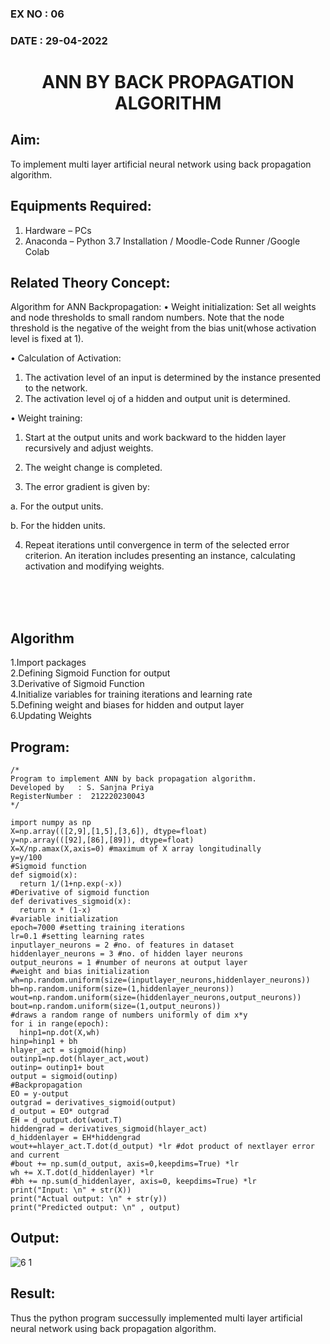 ### EX NO : 06
### DATE  : 29-04-2022
# <p align="center"> ANN BY BACK PROPAGATION ALGORITHM </p>
## Aim:
   To implement multi layer artificial neural network using back propagation algorithm.
## Equipments Required:
1. Hardware – PCs
2. Anaconda – Python 3.7 Installation / Moodle-Code Runner /Google Colab

## Related Theory Concept:
Algorithm for ANN Backpropagation: 
• Weight initialization: 
        Set all weights and node thresholds to small random numbers. Note that the node threshold is the negative of the weight from the bias unit(whose activation level is fixed at 1). 
 
• Calculation of Activation: 
</br>
1.	The activation level of an input is determined by the instance presented to the network. 
2.	The activation level oj of a hidden and output unit is determined. 

• Weight training:

1.	Start at the output units and work backward to the hidden layer recursively and adjust weights. 

2.	The weight change is completed. 

3.	The error gradient is given by: 

a.	For the output units. 

b.	For the hidden units.

4.	Repeat iterations until convergence in term of the selected error criterion. An iteration includes presenting an instance, calculating activation and modifying weights. 

</br>
</br>
</br> 

## Algorithm
1.Import packages
</br>
2.Defining Sigmoid Function for output
</br>
3.Derivative of Sigmoid Function
</br>
4.Initialize variables for training iterations and learning rate
</br>
5.Defining weight and biases for hidden and output layer
</br>
6.Updating Weights

## Program:
```
/*
Program to implement ANN by back propagation algorithm.
Developed by   : S. Sanjna Priya
RegisterNumber :  212220230043
*/
```

```
import numpy as np
X=np.array(([2,9],[1,5],[3,6]), dtype=float)
y=np.array(([92],[86],[89]), dtype=float)
X=X/np.amax(X,axis=0) #maximum of X array longitudinally
y=y/100
#Sigmoid function
def sigmoid(x):
  return 1/(1+np.exp(-x))
#Derivative of sigmoid function
def derivatives_sigmoid(x):
  return x * (1-x)
#variable initialization
epoch=7000 #setting training iterations
lr=0.1 #setting learning rates
inputlayer_neurons = 2 #no. of features in dataset
hiddenlayer_neurons = 3 #no. of hidden layer neurons
output_neurons = 1 #number of neurons at output layer
#weight and bias initialization
wh=np.random.uniform(size=(inputlayer_neurons,hiddenlayer_neurons))
bh=np.random.uniform(size=(1,hiddenlayer_neurons))
wout=np.random.uniform(size=(hiddenlayer_neurons,output_neurons))
bout=np.random.uniform(size=(1,output_neurons))
#draws a random range of numbers uniformly of dim x*y
for i in range(epoch):
  hinp1=np.dot(X,wh)
hinp=hinp1 + bh
hlayer_act = sigmoid(hinp)
outinp1=np.dot(hlayer_act,wout)
outinp= outinp1+ bout
output = sigmoid(outinp)
#Backpropagation
EO = y-output
outgrad = derivatives_sigmoid(output)
d_output = EO* outgrad
EH = d_output.dot(wout.T)
hiddengrad = derivatives_sigmoid(hlayer_act)
d_hiddenlayer = EH*hiddengrad
wout+=hlayer_act.T.dot(d_output) *lr #dot product of nextlayer error and current
#bout += np.sum(d_output, axis=0,keepdims=True) *lr
wh += X.T.dot(d_hiddenlayer) *lr
#bh += np.sum(d_hiddenlayer, axis=0, keepdims=True) *lr
print("Input: \n" + str(X))
print("Actual output: \n" + str(y))
print("Predicted output: \n" , output)
```

## Output:

![6 1](https://user-images.githubusercontent.com/75234965/169485197-4db774f4-b7f8-49a8-ae04-5417568eda4a.PNG)


## Result:
Thus the python program successully implemented multi layer artificial neural network using back propagation algorithm.
